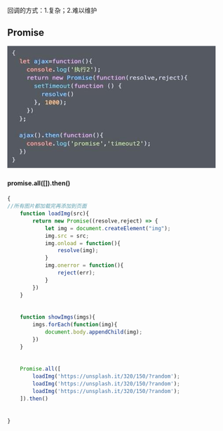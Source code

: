 回调的方式：1.复杂；2.难以维护

## 

## 

## Promise

![](/assets/360截图20171113143351561.jpg)

### 

### 

#### promise.all([]).then()

```js
{
//所有图片都加载完再添加到页面
    function loadImg(src){
        return new Promise((resolve,reject) => {
            let img = document.createElement("img");
            img.src = src;
            img.onload = function(){
                resolve(img);
            }
            img.onerror = function(){
                reject(err);
            }
        })
    } 
    
    
    function showImgs(imgs){
        imgs.forEach(function(img){
            document.body.appendChild(img);
        })
    }
        
        
    Promise.all([
        loadImg('https://unsplash.it/320/150/?random');
        loadImg('https://unsplash.it/320/150/?random');
        loadImg('https://unsplash.it/320/150/?random');
    ]).then()


}
```

